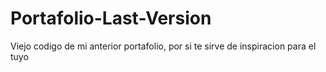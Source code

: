 # Portafolio-Last-Version
Viejo codigo de mi anterior portafolio, por si te sirve de inspiracion para el tuyo
